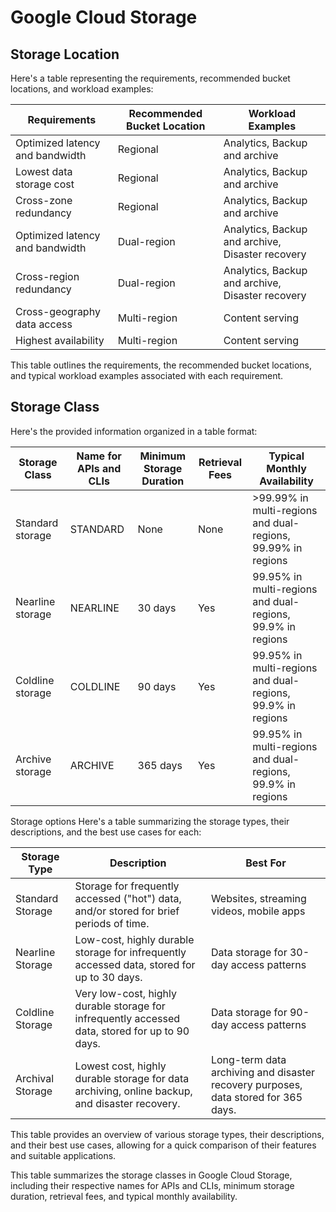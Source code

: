 # Google Cloud Storage

## Storage Location
Here's a table representing the requirements, recommended bucket locations, and workload examples:

| Requirements                          | Recommended Bucket Location | Workload Examples                           |
|---------------------------------------|------------------------------|---------------------------------------------|
| Optimized latency and bandwidth       | Regional                     | Analytics, Backup and archive               |
| Lowest data storage cost              | Regional                     | Analytics, Backup and archive               |
| Cross-zone redundancy                 | Regional                     | Analytics, Backup and archive               |
| Optimized latency and bandwidth       | Dual-region                  | Analytics, Backup and archive, Disaster recovery |
| Cross-region redundancy                | Dual-region                  | Analytics, Backup and archive, Disaster recovery |
| Cross-geography data access           | Multi-region                 | Content serving                              |
| Highest availability                  | Multi-region                 | Content serving                              |

This table outlines the requirements, the recommended bucket locations, and typical workload examples associated with each requirement.
## Storage Class
Here's the provided information organized in a table format:

| Storage Class   | Name for APIs and CLIs | Minimum Storage Duration | Retrieval Fees | Typical Monthly Availability |
|-----------------|-------------------------|--------------------------|-----------------|------------------------------|
| Standard storage | STANDARD | None | None | >99.99% in multi-regions and dual-regions, 99.99% in regions |
| Nearline storage | NEARLINE | 30 days | Yes | 99.95% in multi-regions and dual-regions, 99.9% in regions |
| Coldline storage | COLDLINE | 90 days | Yes | 99.95% in multi-regions and dual-regions, 99.9% in regions |
| Archive storage | ARCHIVE | 365 days | Yes | 99.95% in multi-regions and dual-regions, 99.9% in regions |
Storage options
Here's a table summarizing the storage types, their descriptions, and the best use cases for each:

| Storage Type       | Description                                                                                   | Best For                                    |
|--------------------|-----------------------------------------------------------------------------------------------|---------------------------------------------|
| Standard Storage   | Storage for frequently accessed ("hot") data, and/or stored for brief periods of time.        | Websites, streaming videos, mobile apps     |
| Nearline Storage   | Low-cost, highly durable storage for infrequently accessed data, stored for up to 30 days.    | Data storage for 30-day access patterns     |
| Coldline Storage   | Very low-cost, highly durable storage for infrequently accessed data, stored for up to 90 days. | Data storage for 90-day access patterns     |
| Archival Storage   | Lowest cost, highly durable storage for data archiving, online backup, and disaster recovery. | Long-term data archiving and disaster recovery purposes, data stored for 365 days. |

This table provides an overview of various storage types, their descriptions, and their best use cases, allowing for a quick comparison of their features and suitable applications.

This table summarizes the storage classes in Google Cloud Storage, including their respective names for APIs and CLIs, minimum storage duration, retrieval fees, and typical monthly availability.
